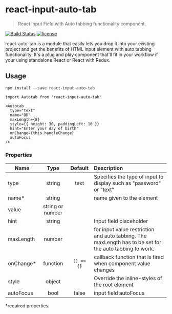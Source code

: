 # react-input-auto-tab

> React Input Field with Auto tabbing functionality component.

[![Build Status](https://travis-ci.org/ayoola-solomon/react-auto-tab.svg?branch=master)](https://travis-ci.org/ayoola-solomon/react-auto-tab)
[![license](https://img.shields.io/github/license/mashape/apistatus.svg?style=flat-square)](https://github.com/ayoola-solomon/react-input-auto-tab/blob/master/LICENSE)

react-auto-tab is a module that easily lets you drop it into your existing project and get the benefits of HTML input element with auto tabbing functionality. It's a plug and play component that'll fit in your workflow if your using standalone React or React with Redux.

## Usage

`npm install --save react-input-auto-tab`

`import Autotab from 'react-input-auto-tab'`

```
<Autotab
  type="text"
  name="DD"
  maxLength={8}
  style={{ height: 30, paddingLeft: 10 }}
  hint="Enter your day of birth"
  onChange={this.handleChange}
  autoFocus
/>
```

### Properties
| Name | Type | Default | Description |
| ---- |:----:|:-----:|:-----|
| type | string | text | Specifies the type of input to display such as "password" or "text"|
| name* | string | | name given to the element |
| value | string or number | | |
| hint | string | | Input field placeholder |
| maxLength | number | | for input value restriction and auto tabbing. The maxLength has to be set for the auto tabbing to work. |
| onChange* | function | `() => {}` | callback function that is fired when component value changes |
| style | object | | Override the inline-styles of the root element |
| autoFocus | bool | false | input field autoFocus |

*required properties
